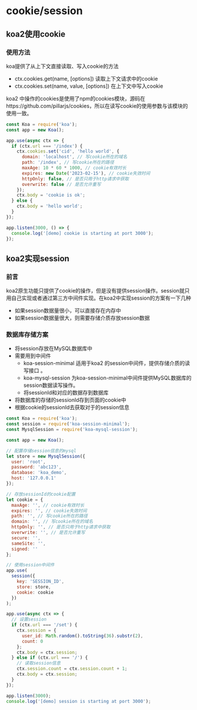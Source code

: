 # cookie/session

## koa2使用cookie

### 使用方法

koa提供了从上下文直接读取、写入cookie的方法

- ctx.cookies.get(name, [options]) 读取上下文请求中的cookie
- ctx.cookies.set(name, value, [options]) 在上下文中写入cookie

koa2 中操作的cookies是使用了npm的cookies模块，源码在https://github.com/pillarjs/cookies，所以在读写cookie的使用参数与该模块的使用一致。

```js
const Koa = require('koa');
const app = new Koa();

app.use(async ctx => {
  if (ctx.url === '/index') {
    ctx.cookies.set('cid', 'hello world', {
      domain: 'localhost', // 写cookie所在的域名
      path: '/index', // 写cookie所在的路径
      maxAge: 10 * 60 * 1000, // cookie有效时长
      expires: new Date('2023-02-15'), // cookie失效时间
      httpOnly: false, // 是否只用于http请求中获取
      overwrite: false // 是否允许重写
    });
    ctx.body = 'cookie is ok';
  } else {
    ctx.body = 'hello world';
  }
});

app.listen(3000, () => {
  console.log('[demo] cookie is starting at port 3000');
});
```

## koa2实现session

### 前言

koa2原生功能只提供了cookie的操作，但是没有提供session操作。session就只用自己实现或者通过第三方中间件实现。在koa2中实现session的方案有一下几种

- 如果session数据量很小，可以直接存在内存中
- 如果session数据量很大，则需要存储介质存放session数据

### 数据库存储方案

- 将session存放在MySQL数据库中
- 需要用到中间件
  - koa-session-minimal 适用于koa2 的session中间件，提供存储介质的读写接口 。
  - koa-mysql-session 为koa-session-minimal中间件提供MySQL数据库的session数据读写操作。
  - 将sessionId和对应的数据存到数据库
- 将数据库的存储的sessionId存到页面的cookie中
- 根据cookie的sessionId去获取对于的session信息

```js
const Koa = require('koa');
const session = require('koa-session-minimal');
const MysqlSession = require('koa-mysql-session');

const app = new Koa();

// 配置存储session信息的mysql
let store = new MysqlSession({
  user: 'root',
  password: 'abc123',
  database: 'koa_demo',
  host: '127.0.0.1'
});

// 存放sessionId的cookie配置
let cookie = {
  maxAge: '', // cookie有效时长
  expires: '', // cookie失效时间
  path: '', // 写cookie所在的路径
  domain: '', // 写cookie所在的域名
  httpOnly: '', // 是否只用于http请求中获取
  overwrite: '', // 是否允许重写
  secure: '',
  sameSite: '',
  signed: ''
};

// 使用session中间件
app.use(
  session({
    key: 'SESSION_ID',
    store: store,
    cookie: cookie
  })
);

app.use(async ctx => {
  // 设置session
  if (ctx.url === '/set') {
    ctx.session = {
      user_id: Math.random().toString(36).substr(2),
      count: 0
    };
    ctx.body = ctx.session;
  } else if (ctx.url === '/') {
    // 读取session信息
    ctx.session.count = ctx.session.count + 1;
    ctx.body = ctx.session;
  }
});

app.listen(3000);
console.log('[demo] session is starting at port 3000');
```

